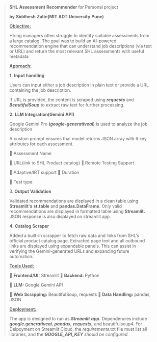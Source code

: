 > **SHL** **Assessment** **Recommender** for Personal project
> 
>
> **by** **Siddhesh** **Zalte(MIT** **ADT** **University** **Pune)**
>
> **<u>Objective:</u>**
>
> Hiring managers often struggle to identify suitable assessments from a
> large catalog. The goal was to build an AI-powered recommendation
> engine that can understand job descriptions (via text or URL) and
> return the most relevant SHL assessments with useful metadata
>
> **<u>Approach:</u>**
>
> **1.** **Input** **handling**
>
> Users can input either a job description in plain text or provide a
> URL containing the job description.
>
> If URL is provided, the content is scraped using ***requests*** and
> ***BeautifulSoup*** to extract raw text for further processing.
>
> **2.** **LLM** **Integration(Gemini** **API)**
>
> Google Gemini Pro **(*google-generativeai*)** is used to analyze the
> job description
>
> A custom prompt ensures that model returns JSON array with 6 key
> attributes for each assessment.
>
>  Assessment Name
>
>  URL(link to SHL Product catalog)  Remote Testing Support
>
>  Adaptive/IRT support  Duration
>
>  Test type
>
> 3\. **Output** **Validation**
>
> Validated recommendations are displayed in a clean table using
> **Streamlit's** **st.table** and **pandas.DataFrame.** Only valid
> recommendations are displayed in formatted table using **Streamlit.**
> JSON response is also displayed on streamlit app.
>
> **4.** **Catalog** **Scraper**
>
> Added a built-in scrapper to fetch raw data and links from SHL’s
> official product catalog page. Extracted page text and all outbound
> links are displayed using expandable panels. This can assist in
> verifying the Gemini-generated URLs and expanding future automation.
>
> **<u>Tools Used:</u>**
>
>  **Frontend/UI:** Streamlit  **Backend:** Python
>
>  **LLM:** Google Gemini API
>
>  **Web** **Scrapping:** BeautifulSoup, requests  **Data**
> **Handling:** pandas, JSON
>
> **<u>Deployment:</u>**
>
> The app is designed to run as ***Streamlit*** ***app.*** Dependencies
> include ***google.generativeai,*** ***pandas,*** ***requests,*** and
> beautifulsoup4. For Delpoyment on Streamlit Cloud, the
> *requirements*.txt file must list all libraries, and the
> ***GOOGLE_API_KEY*** *should* *be* *configured.*
